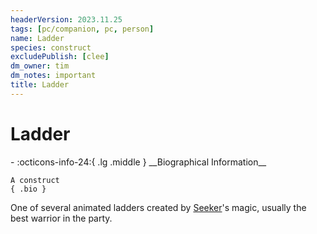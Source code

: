 ```yaml
---
headerVersion: 2023.11.25
tags: [pc/companion, pc, person]
name: Ladder
species: construct
excludePublish: [clee]
dm_owner: tim
dm_notes: important
title: Ladder
---
```

# Ladder
<div class="grid cards ext-narrow-margin ext-one-column" markdown>
- :octicons-info-24:{ .lg .middle } __Biographical Information__

    A construct  
    { .bio }

</div>


One of several animated ladders created by [Seeker](<../seeker.md>)'s magic, usually the best warrior in the party. 